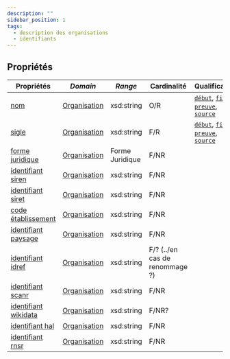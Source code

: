 ```yaml
---
description: ""
sidebar_position: 1
tags:
  - description des organisations
  - identifiants
---
```


## Propriétés

| **Propriétés**                                                            | ***Domain***                                                         | ***Range***     | **Cardinalité**                | **Qualificatifs**                                                                                                                                                                  |
| ------------------------------------------------------------------------- | -------------------------------------------------------------------- | --------------- | ------------------------------ | ---------------------------------------------------------------------------------------------------------------------------------------------------------------------------------- |
| [nom](../Ontologie/Propriétés/nom.md)                                     | [Organisation](../../Ontologie/Classes/Organisation/Organisation.md) | xsd:string      | O/R                            | [`début`](../Ontologie/Propriétés/début.md), [`fin`](../Ontologie/Propriétés/fin.md), [`preuve`](../Ontologie/Propriétés/preuve.md), [`source`](../Ontologie/Propriétés/source.md) |
| [sigle](../Ontologie/Propriétés/sigle.md)                                 | [Organisation](../Ontologie/Classes/Organisation/Organisation.md)    | xsd:string      | F/R                            | [`début`](../Ontologie/Propriétés/début.md), [`fin`](../Ontologie/Propriétés/fin.md), [`preuve`](../Ontologie/Propriétés/preuve.md), [`source`](../Ontologie/Propriétés/source.md) |
| [forme juridique](../Ontologie/Propriétés/forme%20juridique.md)           | [Organisation](../Ontologie/Classes/Organisation/Organisation.md)    | Forme Juridique | F/NR                           |                                                                                                                                                                                    |
| [identifiant siren](../Ontologie/Propriétés/identifiant%20siren.md)       | [Organisation](../Ontologie/Classes/Organisation/Organisation.md)    | xsd:string      | F/NR                           |                                                                                                                                                                                    |
| [identifiant siret](../Ontologie/Propriétés/identifiant%20siret.md)       | [Organisation](../Ontologie/Classes/Organisation/Organisation.md)    | xsd:string      | F/NR                           |                                                                                                                                                                                    |
| [code établissement](../Ontologie/Propriétés/code%20établissement.md)     | [Organisation](../Ontologie/Classes/Organisation/Organisation.md)    | xsd:string      | F/NR                           |                                                                                                                                                                                    |
| [identifiant paysage](../Ontologie/Propriétés/identifiant%20paysage.md)   | [Organisation](../Ontologie/Classes/Organisation/Organisation.md)    | xsd:string      | F/NR                           |                                                                                                                                                                                    |
| [identifiant idref](../Ontologie/Propriétés/identifiant%20idref.md)       | [Organisation](../Ontologie/Classes/Organisation/Organisation.md)    | xsd:string      | F/? (../en cas de renommage ?) |                                                                                                                                                                                    |
| [identifiant scanr](../Ontologie/Propriétés/identifiant%20scanr.md)       | [Organisation](../Ontologie/Classes/Organisation/Organisation.md)    | xsd:string      | F/NR                           |                                                                                                                                                                                    |
| [identifiant wikidata](../Ontologie/Propriétés/identifiant%20wikidata.md) | [Organisation](../Ontologie/Classes/Organisation/Organisation.md)    | xsd:string      | F/NR?                          |                                                                                                                                                                                    |
| [identifiant hal](../Ontologie/Propriétés/identifiant%20hal.md)           | [Organisation](../Ontologie/Classes/Organisation/Organisation.md)    | xsd:string      | F/NR                           |                                                                                                                                                                                    |
| [identifiant rnsr](../Ontologie/Propriétés/identifiant%20rnsr.md)         | [Organisation](../Ontologie/Classes/Organisation/Organisation.md)    | xsd:string      | F/NR                           |                                                                                                                                                                                    |


